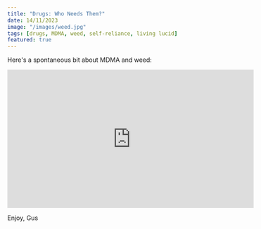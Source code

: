 ```yaml
---
title: "Drugs: Who Needs Them?"
date: 14/11/2023
image: "/images/weed.jpg"
tags: [drugs, MDMA, weed, self-reliance, living lucid]
featured: true
---
```


Here's a spontaneous bit about MDMA and weed:

<iframe width="560" height="315" src="https://www.youtube.com/embed/vI2VBKhfU9s?si=Bn7X5CIp5AKdPbXx" title="YouTube video player" frameborder="0" allow="accelerometer; autoplay; clipboard-write; encrypted-media; gyroscope; picture-in-picture; web-share" allowfullscreen></iframe>

Enjoy,
Gus
